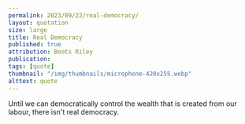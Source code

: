 ```yaml
---
permalink: 2023/09/22/real-democracy/
layout: quotation
size: large
title: Real Democracy
published: true
attribution: Boots Riley    
publication: 
tags: [quote]
thumbnail: "/img/thumbnails/microphone-420x255.webp"
alttext: quote
---
```


Until we can democratically control the wealth that is created from our labour, there isn't real democracy.
